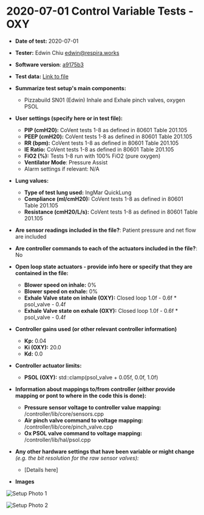 # 2020-07-01 Control Variable Tests - OXY

* **Date of test:** 2020-07-01

* **Tester:** Edwin Chiu edwin@respira.works

* **Software version**: [a9175b3](https://github.com/RespiraWorks/Ventilator/commit/a9175b35f3580fbd728a8149b355841b48c7dc06)

* **Test data:** [Link to file](https://github.com/RespiraWorks/Ventilator/tree/master/software/sample-data/2020-07-01-Control-Tests-AIR-and-OXY)

* **Summarize test setup's main components:**
  * Pizzabuild SN01 (Edwin) Inhale and Exhale pinch valves, oxygen PSOL

* **User settings (specify here or in test file):**
    * **PIP (cmH20):** CoVent tests 1-8 as defined in 80601 Table 201.105
    * **PEEP (cmH20):** CoVent tests 1-8 as defined in 80601 Table 201.105
    * **RR (bpm):** CoVent tests 1-8 as defined in 80601 Table 201.105
    * **IE Ratio:** CoVent tests 1-8 as defined in 80601 Table 201.105
    * **FiO2 (%):** Tests 1-8 run with 100% FiO2 (pure oxygen)
    * **Ventilator Mode**: Pressure Assist
    * Alarm settings if relevant: N/A

* **Lung values:**
    * **Type of test lung used:** IngMar QuickLung
    * **Compliance (ml/cmH20):** CoVent tests 1-8 as defined in 80601 Table 201.105
    * **Resistance (cmH20/L/s):** CoVent tests 1-8 as defined in 80601 Table 201.105
* **Are sensor readings included in the file?**: Patient pressure and net flow are included

* **Are controller commands to each of the actuators included in the file?**: No

* **Open loop state actuators - provide info here or specify that they are contained in the file:**
    * **Blower speed on inhale:** 0%
    * **Blower speed on exhale:** 0%
	* **Exhale Valve state on inhale (OXY):** Closed loop 1.0f - 0.6f * psol_valve - 0.4f
    * **Exhale Valve state on exhale (OXY):** Closed loop 1.0f - 0.6f * psol_valve - 0.4f

* **Controller gains used (or other relevant controller information)**
    * **Kp:** 0.04
	* **Ki (OXY):** 20.0
    * **Kd:** 0.0

* **Controller actuator limits:**
	* **PSOL (OXY):** std::clamp(psol_valve + 0.05f, 0.0f, 1.0f)

* **Information about mappings to/from controller (either provide mapping or pont to where in the code this is done):**
    * **Pressure sensor voltage to controller value mapping:** /controller/lib/core/sensors.cpp
    * **Air pinch valve command to voltage mapping:** /controller/lib/core/pinch_valve.cpp
    * **Ox PSOL valve command to voltage mapping:** /controller/lib/hal/psol.cpp

* **Any other hardware settings that have been variable or might change** *(e.g. the bit resolution for the raw sensor valves):*
  * [Details here]

* **Images**

![Setup Photo 1](SetupPhoto1.jpeg)

![Setup Photo 2](SetupPhoto2.jpeg)
